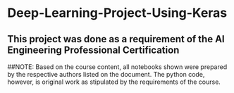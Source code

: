 # Deep-Learning-Project-Using-Keras

## This project was done as a requirement of the AI Engineering Professional Certification

##NOTE: Based on the course content, all notebooks shown were prepared by the respective authors listed on the document. The python code, however, is original work as stipulated by the requirements of the course.

